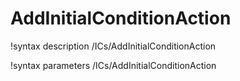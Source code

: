 <!-- MOOSE Documentation Stub: Remove this when content is added. -->

# AddInitialConditionAction
!syntax description /ICs/AddInitialConditionAction

!syntax parameters /ICs/AddInitialConditionAction
